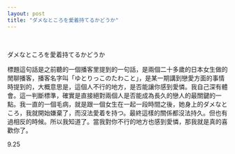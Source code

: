 ```yaml
---
layout: post
title: "ダメなところを愛着持てるかどうか"
---
```


  
&nbsp;
&nbsp;


ダメなところを愛着持てるかどうか

標題這句話是之前聽的一個播客里提到的一句話，是兩個二十多歲的日本女生做的閒聊播客，播客名字叫「ゆとりっこのたわこと」，是某一期講到戀愛方面的事情時提到的，大概意思是，這個人不行的地方，是否能讓你感到愛憐。我自己深有體會。這一判斷標準，確實是直接絕對兩個人是否能成為長久的戀人的最關鍵的一點。我一直的一個毛病，就是跟一個女生在一起一段時間之後，她身上的ダメなところ，我就開始嫌棄了，而沒法愛着を持つ。最終這樣的關係都沒法持久。但也有過相反的時候。所以我知道了。當我對你不行的地方也感到愛憐，那我就是真的喜歡你了。

9.25